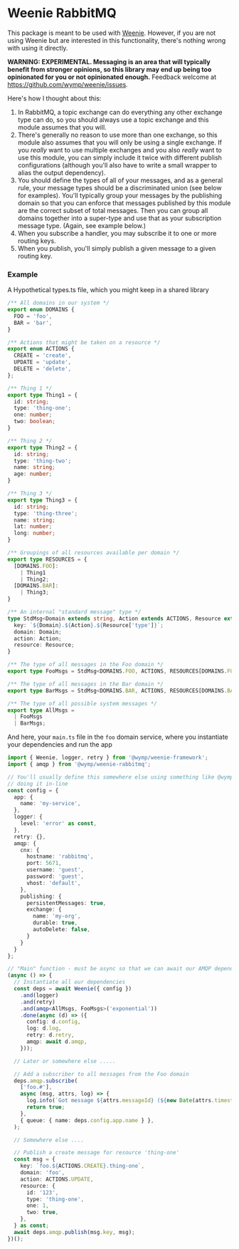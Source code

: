 Weenie RabbitMQ
========================================================================================================================

This package is meant to be used with [Weenie](https://npmjs.com/@wymp/weenie-base). However, if you are not using
Weenie but are interested in this functionality, there's nothing wrong with using it directly.

**WARNING: EXPERIMENTAL. Messaging is an area that will typically benefit from stronger opinions, so this library may
end up being too opinionated for you or not opinionated enough.** Feedback welcome at
https://github.com/wymp/weenie/issues.

Here's how I thought about this:

1. In RabbitMQ, a topic exchange can do everything any other exchange type can do, so you should always use a topic
   exchange and this module assumes that you will.
2. There's generally no reason to use more than one exchange, so this module also assumes that you will only be using
   a single exchange. If you _really_ want to use multiple exchanges and you also _really_ want to use this module, you
   can simply include it twice with different publish configurations (although you'll also have to write a small wrapper
   to alias the output dependency).
3. You should define the types of all of your messages, and as a general rule, your message types should be a
   discriminated union (see below for examples). You'll typically group your messages by the publishing domain so that
   you can enforce that messages published by this module are the correct subset of total messages. Then you can group
   all domains together into a super-type and use that as your subscription message type. (Again, see example below.)
4. When you subscribe a handler, you may subscribe it to one or more routing keys.
5. When you publish, you'll simply publish a given message to a given routing key.


### Example


A Hypothetical types.ts file, which you might keep in a shared library

```ts
/** All domains in our system */
export enum DOMAINS {
  FOO = 'foo',
  BAR = 'bar',
}

/** Actions that might be taken on a resource */
export enum ACTIONS {
  CREATE = 'create',
  UPDATE = 'update',
  DELETE = 'delete',
};

/** Thing 1 */
export type Thing1 = {
  id: string;
  type: 'thing-one';
  one: number;
  two: boolean;
}

/** Thing 2 */
export type Thing2 = {
  id: string;
  type: 'thing-two';
  name: string;
  age: number;
}

/** Thing 3 */
export type Thing3 = {
  id: string;
  type: 'thing-three';
  name: string;
  lat: number;
  long: number;
}

/** Groupings of all resources available per domain */
export type RESOURCES = {
  [DOMAINS.FOO]:
    | Thing1
    | Thing2;
  [DOMAINS.BAR]:
    | Thing3;
}

/** An internal "standard message" type */
type StdMsg<Domain extends string, Action extends ACTIONS, Resource extends { id: string; type: string }> = {
  key: `${Domain}.${Action}.${Resource['type']}`;
  domain: Domain;
  action: Action;
  resource: Resource;
}

/** The type of all messages in the Foo domain */
export type FooMsgs = StdMsg<DOMAINS.FOO, ACTIONS, RESOURCES[DOMAINS.FOO]>;

/** The type of all messages in the Bar domain */
export type BarMsgs = StdMsg<DOMAINS.BAR, ACTIONS, RESOURCES[DOMAINS.BAR]>;

/** The type of all possible system messages */
export type AllMsgs =
  | FooMsgs
  | BarMsgs;
```

And here, your `main.ts` file in the `foo` domain service, where you instantiate your dependencies and run the app

```ts
import { Weenie, logger, retry } from '@wymp/weenie-framework';
import { amqp } from '@wymp/weenie-rabbitmq';

// You'll usually define this somewhere else using something like @wymp/config-simple, but for the example we're just
// doing it in-line
const config = {
  app: {
    name: 'my-service',
  },
  logger: {
    level: 'error' as const,
  },
  retry: {},
  amqp: {
    cnx: {
      hostname: 'rabbitmq',
      port: 5671,
      username: 'guest',
      password: 'guest',
      vhost: 'default',
    },
    publishing: {
      persistentMessages: true,
      exchange: {
        name: 'my-org',
        durable: true,
        autoDelete: false,
      }
    }
  }
};

// "Main" function - must be async so that we can await our AMQP dependency
(async () => {
  // Instantiate all our dependencies
  const deps = await Weenie({ config })
    .and(logger)
    .and(retry)
    .and(amqp<AllMsgs, FooMsgs>('exponential'))
    .done(async (d) => ({
      config: d.config,
      log: d.log,
      retry: d.retry,
      amqp: await d.amqp,
    }));

  // Later or somewhere else .....

  // Add a subscriber to all messages from the Foo domain
  deps.amqp.subscribe(
    ['foo.#'],
    async (msg, attrs, log) => {
      log.info(`Got message ${attrs.messageId} (${new Date(attrs.timestamp).toISOString()}): ${JSON.stringify(msg)}`);
      return true;
    },
    { queue: { name: deps.config.app.name } },
  );

  // Somewhere else ....

  // Publish a create message for resource 'thing-one'
  const msg = {
    key: `foo.${ACTIONS.CREATE}.thing-one`,
    domain: 'foo',
    action: ACTIONS.UPDATE,
    resource: {
      id: '123',
      type: 'thing-one',
      one: 1,
      two: true,
    },
  } as const;
  await deps.amqp.publish(msg.key, msg);
})();
```
